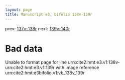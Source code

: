 ```yaml
---
layout: page
title: Manuscript e3, bifolio 138v-139r
---
```


prev: [137v-138r](../137v-138r/) next: [139v-140r](../139v-140r/)

# Bad data

Unable to format page for line urn:cite2:hmt:e3.v1:138v-urn:cite2:hmt:e3.v1:139r with image reference urn:cite2:hmt:e3bifolio.v1:vb_138v_139r

